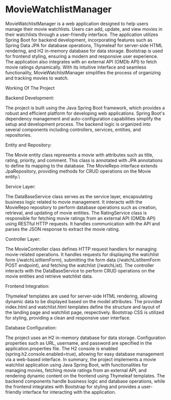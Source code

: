 # MovieWatchlistManager
MovieWatchlistManager is a web application designed to help users manage their movie watchlists. Users can add, update, and view movies in their watchlists through a user-friendly interface. 
The application utilizes Spring Boot for backend development, incorporating features such as Spring Data JPA for database operations, Thymeleaf for server-side HTML rendering, and H2 in-memory database for data storage. Bootstrap is used for frontend styling, ensuring a modern and responsive user experience. The application also integrates with an external API (OMDb API) to fetch movie ratings dynamically. With its intuitive interface and seamless functionality, MovieWatchlistManager simplifies the process of organizing and tracking movies to watch.


Working Of The Project

Backend Development:

The project is built using the Java Spring Boot framework, which provides a robust and efficient platform for developing web applications.
Spring Boot's dependency management and auto-configuration capabilities simplify the setup and development process.
The backend logic is organized into several components including controllers, services, entities, and repositories.

Entity and Repository:

The Movie entity class represents a movie with attributes such as title, rating, priority, and comment. This class is annotated with JPA annotations to define its mapping to the database.
The MovieRepo interface extends JpaRepository, providing methods for CRUD operations on the Movie entity.\

Service Layer:

The DataBaseService class serves as the service layer, encapsulating business logic related to movie management.
It interacts with the MovieRepo repository to perform database operations such as creation, retrieval, and updating of movie entities.
The RatingService class is responsible for fetching movie ratings from an external API (OMDb API) using RESTful HTTP requests. It handles communication with the API and parses the JSON response to extract the movie rating.

Controller Layer:

The MovieController class defines HTTP request handlers for managing movie-related operations.
It handles requests for displaying the watchlist form (/watchListItemForm), submitting the form data (/watchListItemForm POST endpoint), and fetching the watchlist (/watchList).
The controller interacts with the DataBaseService to perform CRUD operations on the movie entities and retrieve watchlist data.

Frontend Integration:

Thymeleaf templates are used for server-side HTML rendering, allowing dynamic data to be displayed based on the model attributes.
The provided index.html and watchlist.html templates define the structure and layout of the landing page and watchlist page, respectively.
Bootstrap CSS is utilized for styling, providing a clean and responsive user interface.

Database Configuration:

The project uses an H2 in-memory database for data storage. Configuration properties such as URL, username, and password are specified in the application.properties file.
The H2 console is enabled (spring.h2.console.enabled=true), allowing for easy database management via a web-based interface.
In summary, the project implements a movie watchlist application using Java Spring Boot, with functionalities for managing movies, fetching movie ratings from an external API, and rendering dynamic content on the frontend using Thymeleaf templates. The backend components handle business logic and database operations, while the frontend integrates with Bootstrap for styling and provides a user-friendly interface for interacting with the application.
